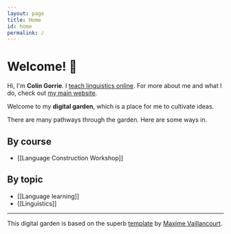 ```yaml
---
layout: page
title: Home
id: home
permalink: /
---
```


# Welcome! 🌱

Hi, I'm **Colin Gorrie**. I [teach linguistics online](https://colingorrie.com/courses). For more about me and what I do, check out [my main website](https://colingorrie.com).

Welcome to my **digital garden**, which is a place for me to cultivate ideas.

There are many pathways through the garden. Here are some ways in.

## By course

- [[Language Construction Workshop]]

## By topic

- [[Language learning]]
- [[Linguistics]]

---

This digital garden is based on the superb [template](https://github.com/maximevaillancourt/digital-garden-jekyll-template) by [Maxime Vaillancourt](https://maximevaillancourt.com/).

<style>
  /* .wrapper {
    max-width: 46em;
  } */
</style>
